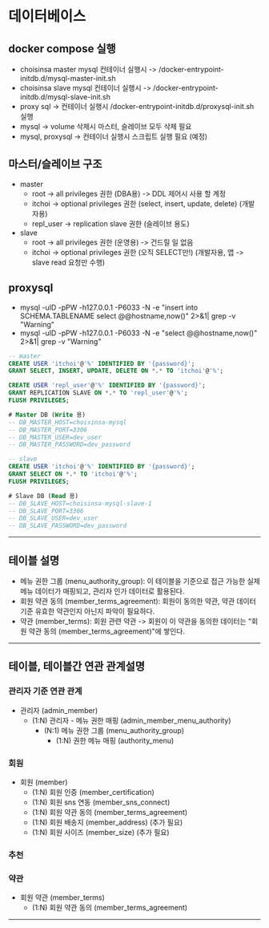# 데이터베이스
## docker compose 실행
- choisinsa master mysql 컨테이너 실행시 -> /docker-entrypoint-initdb.d/mysql-master-init.sh 
- choisinsa slave mysql 컨테이너 실행시 -> /docker-entrypoint-initdb.d/mysql-slave-init.sh 
- proxy sql -> 컨테이너 실행시 /docker-entrypoint-initdb.d/proxysql-init.sh 실행
- mysql -> volume 삭제시 마스터, 슬레이브 모두 삭제 필요
- mysql, proxysql -> 컨테이너 실행시 스크립트 실행 필요 (예정)

## 마스터/슬레이브 구조
- master
  - root -> all privileges 권한 (DBA용) -> DDL 제어시 사용 할 계정
  - itchoi -> optional privileges 권한 (select, insert, update, delete) (개발자용)
  - repl_user -> replication slave 권한 (슬레이브 용도)
- slave
  - root -> all privileges 권한 (운영용) -> 건드릴 일 없음
  - itchoi -> optional privileges 권한 (오직 SELECT만!) (개발자용, 앱 -> slave read 요청만 수행)

## proxysql
- mysql -uID -pPW -h127.0.0.1 -P6033 -N -e "insert into SCHEMA.TABLENAME select @@hostname,now()" 2>&1| grep -v "Warning"
- mysql -uID -pPW -h127.0.0.1 -P6033 -N -e "select @@hostname,now()" 2>&1| grep -v "Warning"
```sql
-- master
CREATE USER 'itchoi'@'%' IDENTIFIED BY '{password}';
GRANT SELECT, INSERT, UPDATE, DELETE ON *.* TO 'itchoi'@'%';

CREATE USER 'repl_user'@'%' IDENTIFIED BY '{password}';
GRANT REPLICATION SLAVE ON *.* TO 'repl_user'@'%';
FLUSH PRIVILEGES;

# Master DB (Write 용)
-- DB_MASTER_HOST=choisinsa-mysql
-- DB_MASTER_PORT=3306
-- DB_MASTER_USER=dev_user
-- DB_MASTER_PASSWORD=dev_password

-- slave
CREATE USER 'itchoi'@'%' IDENTIFIED BY '{password}';
GRANT SELECT ON *.* TO 'itchoi'@'%';
FLUSH PRIVILEGES;

# Slave DB (Read 용)
-- DB_SLAVE_HOST=choisinsa-mysql-slave-1
-- DB_SLAVE_PORT=3306
-- DB_SLAVE_USER=dev_user
-- DB_SLAVE_PASSWORD=dev_password


```  

---

## 테이블 설명
- 메뉴 권한 그룹 (menu_authority_group): 이 테이블을 기준으로 접근 가능한 실제 메뉴 데이터가 매핑되고, 관리자 인가 데이터로 활용된다.
- 회원 약관 동의 (member_terms_agreement): 회원이 동의한 약관, 약관 데이터 기준 유효한 약관인지 아닌지 파악이 필요하다.
- 약관 (member_terms): 회원 관련 약관 -> 회원이 이 약관을 동의한 데이터는 "회원 약관 동의 (member_terms_agreement)"에 쌓인다.

---

## 테이블, 테이블간 연관 관계설명
### 관리자 기준 연관 관계
- 관리자 (admin_member)
  - (1:N) 관리자 - 메뉴 권한 매핑 (admin_member_menu_authority)
    - (N:1) 메뉴 권한 그룹 (menu_authority_group)
      - (1:N) 권한 메뉴 매핑 (authority_menu)  

### 회원
- 회원 (member)
  - (1:N) 회원 인증 (member_certification)
  - (1:N) 회원 sns 연동 (member_sns_connect)
  - (1:N) 회원 약관 동의 (member_terms_agreement)
  - (1:N) 회원 배송지 (member_address) (추가 필요)
  - (1:N) 회원 사이즈 (member_size) (추가 필요)

### 추천


### 약관
- 회원 약관 (member_terms)
  - (1:N) 회원 약관 동의 (member_terms_agreement)

---